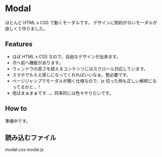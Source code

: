 # Modal

ほとんど HTML x CSS で動くモーダルです。
デザインに制約がないモーダルが欲しくて作りました。

## Features

- ほぼ HTML x CSS なので、自由なデザインが出来ます。
- 次へ前へ機能があります。
- ウィンドウの高さを超えるコンテンツにはスクロール対応しています。
- スマホでもええ感じになってくれればいいなぁ。整必要です。
- ページジャンプでモーダルが開く仕様なので、js 切った時も正しい解釈になってるかと…！
- 他はまぁまぁです…。将来的には色々やりたいです。

## How to

準備中です。

## 読み込むファイル

modal.css
modal.js
